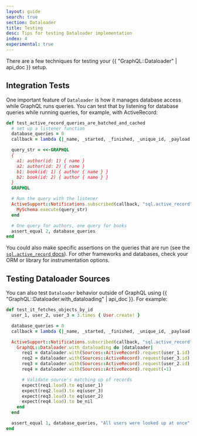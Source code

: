 ```yaml
---
layout: guide
search: true
section: Dataloader
title: Testing
desc: Tips for testing Dataloader implementation
index: 4
experimental: true
---
```


There are a few techniques for testing your {{ "GraphQL::Dataloader" | api_doc }} setup.

## Integration Tests

One important feature of `Dataloader` is how it manages database access while GraphQL runs queries. You can test that by listening for database queries while running queries, for example, with ActiveRecord:


```ruby
def test_active_record_queries_are_batched_and_cached
  # set up a listener function
  database_queries = 0
  callback = lambda {|_name, _started, _finished, _unique_id, _payload| database_queries += 1 }

  query_str = <<-GRAPHQL
  {
    a1: author(id: 1) { name }
    a2: author(id: 2) { name }
    b1: book(id: 1) { author { name } }
    b2: book(id: 2) { author { name } }
  }
  GRAPHQL

  # Run the query with the listener
  ActiveSupport::Notifications.subscribed(callback, "sql.active_record") do
    MySchema.execute(query_str)
  end

  # One query for authors, one query for books
  assert_equal 2, database_queries
end
```

You could also make specific assertions on the queries that are run (see the [`sql.active_record` docs](https://edgeguides.rubyonrails.org/active_support_instrumentation.html#active-record)). For other frameworks and databases, check your ORM or library for instrumentation options.

## Testing Dataloader Sources

You can also test `Dataloader` behavior outside of GraphQL using {{ "GraphQL::Dataloader.with_dataloading" | api_doc }}. For example:

```ruby
def test_it_fetches_objects_by_id
  user_1, user_2, user_3 = 3.times { User.create! }

  database_queries = 0
  callback = lambda {|_name, _started, _finished, _unique_id, _payload| database_queries += 1 }

  ActiveSupport::Notifications.subscribed(callback, "sql.active_record") do
    GraphQL::Dataloader.with_dataloading do |dataloader|
      req1 = dataloader.with(Sources::ActiveRecord).request(user_1.id)
      req2 = dataloader.with(Sources::ActiveRecord).request(user_3.id)
      req3 = dataloader.with(Sources::ActiveRecord).request(user_2.id)
      req4 = dataloader.with(Sources::ActiveRecord).request(-1)

      # Validate source's matching up of records
      expect(req1.load).to eq(user_1)
      expect(req2.load).to eq(user_3)
      expect(req3.load).to eq(user_2)
      expect(req4.load).to be_nil
    end
  end

  assert_equal 1, database_queries, "All users were looked up at once"
end
```

